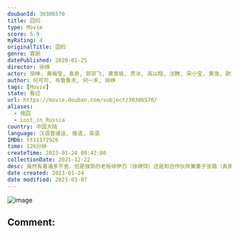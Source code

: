 ```yaml
---
doubanId: 30306570
title: 囧妈
type: Movie
score: 5.9
myRating: 4
originalTitle: 囧妈
genre: 喜剧
datePublished: 2020-01-25
director: 徐峥
actor: 徐峥, 黄梅莹, 袁泉, 郭京飞, 黄景瑜, 贾冰, 高以翔, 沈腾, 宋小宝, 黄渤, 欧丽娅, 陈奇, 吴云芳, 张建亚, 吴竞, 张芝华, 唐群, 徐玉兰, 徐幸, 陆燕芳, 张翠翠, 脑门额尔德尼, 朱莉娜, 刘泽星, 薛晴, 韩昊霖, 郑颖娴, 弗索夫·谢尔盖, 杨峥, 陶桃, 崔大笨, 潘启言, 张勤, 黄梓凌, 杜凡昕之, 李顺怡, 阎虹宇, 刘子瑞, 谢尔比纳·甘纳, 斯莫林·伊凡, 张岩, 邵巨宝, 谢莱珍, 王斌
author: 何可可, 布鲁鲁夫, 何一禾, 徐峥
tags: [Movie]
state: 看过
url: https://movie.douban.com/subject/30306570/
aliases:
  - 俄囧
  - Lost_in_Russia
country: 中国大陆
language: 汉语普通话, 俄语, 英语
IMDb: tt11172926
time: 126分钟
createTime: 2023-01-24 00:42:00
collectionDate: 2021-12-22
desc: 虽然有着诸多不舍，但是强势的老板徐伊万（徐峥饰）还是和合作伙伴兼妻子张璐（袁泉饰）结束了失败的婚姻。由于某种心理作祟，他试图阻挠前妻在海外重新创业。为了第一时间赶去美国，他回到母亲卢小花（黄梅莹...
date created: 2023-01-24
date modified: 2023-03-07
---
```


![image](p2581835383.jpg)

Comment:
---
